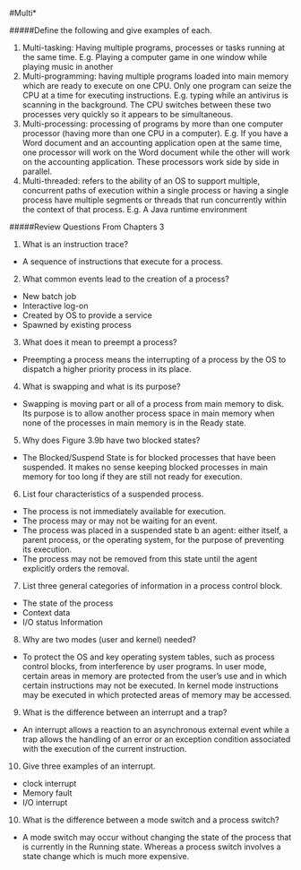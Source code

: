 #Multi*

#####Define the following and give examples of each.
1.	Multi-tasking: Having multiple programs, processes or tasks running at the same time. E.g. Playing a computer game in one window while playing music in another
2.	Multi-programming: having multiple programs loaded into main memory which are ready to execute on one CPU. Only one program can seize the CPU at a time for executing instructions. E.g. typing while an antivirus is scanning in the background. The CPU switches between these two processes very quickly so it appears to be simultaneous.
3.	Multi-processing: processing of programs by more than one computer processor (having more than one CPU in a computer). E.g. If you have a Word document and an accounting application open at the same time, one processor will work on the Word document while the other will work on the accounting application. These processors work side by side in parallel.
4.	Multi-threaded:  refers to the ability of an OS to support multiple, concurrent paths of execution within a single process or having a single process have multiple segments or threads that run concurrently within the context of that process. E.g. A Java runtime environment

#####Review Questions From Chapters 3
1.	What is an instruction trace?
  * A sequence of instructions that execute for a process.

2.	What common events lead to the creation of a process?
  * New batch job
  *	Interactive log-on
  *	Created by OS to provide a service
  *	Spawned by existing process
3.	What does it mean to preempt a process?
  *	Preempting a process means the interrupting of a process by the OS to dispatch a higher priority process in its place.
4.	What is swapping and what is its purpose?
  *	Swapping is moving part or all of a process from main memory to disk. Its purpose is to allow another process space in main memory when none of the processes in main memory is in the Ready state. 
5.	Why does Figure 3.9b have two blocked states?
  *	The Blocked/Suspend State is for blocked processes that have been suspended. It makes no sense keeping blocked processes in main  memory for too long if they are still not ready for execution.
6.	List four characteristics of a suspended process.
  *	The process is not immediately available for execution.
  *	The process may or may not be waiting for an event.
  *	The process was placed in a suspended state b an agent: either itself, a parent process, or the operating system, for the purpose of  preventing its execution.
  *	The process may not be removed from this state until the agent explicitly orders the removal.
7.	List three general categories of information in a process control block.
  *	The state of the process
  *	Context data 
  * I/O status Information
8.	Why are two modes (user and kernel) needed?
  *	To protect the OS and key operating system tables, such as process control blocks, from interference by user programs. In user mode, certain areas in memory are protected from the user’s use and in which certain instructions may not be executed. In kernel mode instructions may be executed in which protected areas of memory may be accessed.
9. What is the difference between an interrupt and a trap?
  *	An interrupt allows a reaction to an asynchronous external event while a trap allows the handling of an error or an exception condition associated with the execution of the current instruction.
10.	Give three examples of an interrupt.
  *	clock interrupt
  *	Memory fault
  *	I/O interrupt
10.	What is the difference between a mode switch and a process switch?
  *	A mode switch may occur without changing the state of the process that is currently in the Running state. Whereas a process switch involves a state change which is much more expensive.

